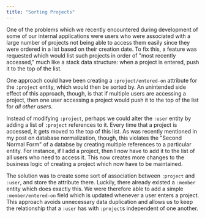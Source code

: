 ```yaml
---
title: "Sorting Projects"
---
```


One of the problems which we recently encountered during development of some of our internal applications were users who were associated with a large number of projects not being able to access them easily since they were ordered in a list based on their creation date. To fix this, a feature was requested which would list such projects in order of "most recently accessed," much like a stack data structure: when a project is entered, push it to the top of the list.

One approach could have been creating a `:project/entered-on` attribute for the `:project` entity, which would then be sorted by. An unintended side effect of this approach, though, is that if multiple users are accessing a project, then one user accessing a project would push it to the top of the list for *all other users*. 

Instead of modifying `:project`, perhaps we could alter the `:user` entity by adding a list of `:project` references to it. Every time that a project is accessed, it gets moved to the top of this list. As was recently mentioned in my post on database normalization, though, this violates the "Second Normal Form" of a databse by creating multiple references to a particular entity. For instance, if I add a project, then I now have to add it to the list of all users who need to access it. This now creates more changes to the business logic of creating a project which now have to be maintained.

The solution was to create some sort of association between `:project` and `:user`, and store the attribute there. Luckily, there already existed a `:member` entity which does exactly this. We were therefore able to add a simple `:member/entered-on` field which is updated whenever a user enters a project. This approach avoids unnecessary data duplication and allows us to keep the relationship that a `:user` has with `:project`s independent of one another.